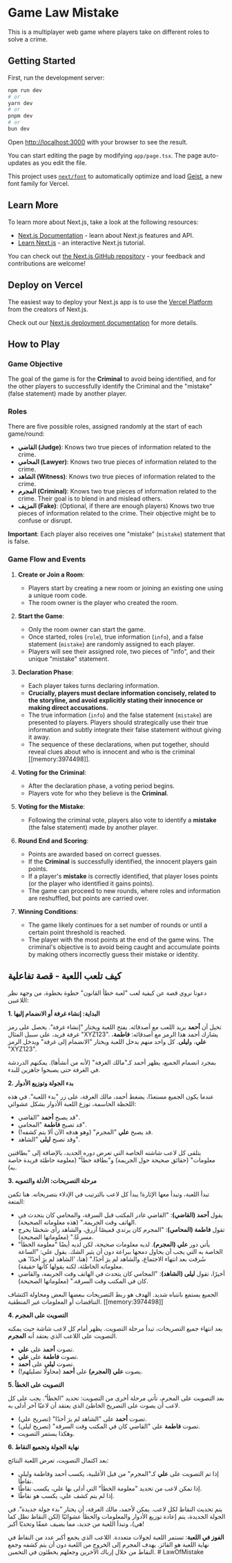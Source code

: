# Game Law Mistake

This is a multiplayer web game where players take on different roles to solve a crime.

## Getting Started

First, run the development server:

```bash
npm run dev
# or
yarn dev
# or
pnpm dev
# or
bun dev
```

Open [http://localhost:3000](http://localhost:3000) with your browser to see the result.

You can start editing the page by modifying `app/page.tsx`. The page auto-updates as you edit the file.

This project uses [`next/font`](https://nextjs.org/docs/app/building-your-application/optimizing/fonts) to automatically optimize and load [Geist](https://vercel.com/font), a new font family for Vercel.

## Learn More

To learn more about Next.js, take a look at the following resources:

- [Next.js Documentation](https://nextjs.org/docs) - learn about Next.js features and API.
- [Learn Next.js](https://nextjs.org/learn) - an interactive Next.js tutorial.

You can check out [the Next.js GitHub repository](https://github.com/vercel/next.js) - your feedback and contributions are welcome!

## Deploy on Vercel

The easiest way to deploy your Next.js app is to use the [Vercel Platform](https://vercel.com/new?utm_medium=default-template&filter=next.js&utm_source=create-next-app&utm_campaign=create-next-app-readme) from the creators of Next.js.

Check out our [Next.js deployment documentation](https://nextjs.org/docs/app/building-your-application/deploying) for more details.

## How to Play

### Game Objective
The goal of the game is for the **Criminal** to avoid being identified, and for the other players to successfully identify the Criminal and the "mistake" (false statement) made by another player.

### Roles

There are five possible roles, assigned randomly at the start of each game/round:

*   **القاضي (Judge)**: Knows two true pieces of information related to the crime.
*   **المحامي (Lawyer)**: Knows two true pieces of information related to the crime.
*   **الشاهد (Witness)**: Knows two true pieces of information related to the crime.
*   **المجرم (Criminal)**: Knows two true pieces of information related to the crime. Their goal is to blend in and mislead others.
*   **المزيف (Fake)**: (Optional, if there are enough players) Knows two true pieces of information related to the crime. Their objective might be to confuse or disrupt.

**Important**: Each player also receives one "mistake" (`mistake`) statement that is false.

### Game Flow and Events

1.  **Create or Join a Room**:
    *   Players start by creating a new room or joining an existing one using a unique room code.
    *   The room owner is the player who created the room.

2.  **Start the Game**:
    *   Only the room owner can start the game.
    *   Once started, roles (`role`), true information (`info`), and a false statement (`mistake`) are randomly assigned to each player.
    *   Players will see their assigned role, two pieces of "info", and their unique "mistake" statement.

3.  **Declaration Phase**:
    *   Each player takes turns declaring information.
    *   **Crucially, players must declare information concisely, related to the storyline, and avoid explicitly stating their innocence or making direct accusations.**
    *   The true information (`info`) and the false statement (`mistake`) are presented to players. Players should strategically use their true information and subtly integrate their false statement without giving it away.
    *   The sequence of these declarations, when put together, should reveal clues about who is innocent and who is the criminal [[memory:3974498]].

4.  **Voting for the Criminal**:
    *   After the declaration phase, a voting period begins.
    *   Players vote for who they believe is the **Criminal**.

5.  **Voting for the Mistake**:
    *   Following the criminal vote, players also vote to identify a **mistake** (the false statement) made by another player.

6.  **Round End and Scoring**:
    *   Points are awarded based on correct guesses.
    *   If the **Criminal** is successfully identified, the innocent players gain points.
    *   If a player's **mistake** is correctly identified, that player loses points (or the player who identified it gains points).
    *   The game can proceed to new rounds, where roles and information are reshuffled, but points are carried over.

7.  **Winning Conditions**:
    *   The game likely continues for a set number of rounds or until a certain point threshold is reached.
    *   The player with the most points at the end of the game wins. The criminal's objective is to avoid being caught and accumulate points by making others incorrectly guess their mistake or identity.

## كيف تلعب اللعبة - قصة تفاعلية

دعونا نروي قصة عن كيفية لعب "لعبة خطأ القانون" خطوة بخطوة، من وجهة نظر اللاعبين:

**1. البداية: إنشاء غرفة أو الانضمام إليها**

تخيل أن **أحمد** يريد اللعب مع أصدقائه. يفتح اللعبة ويختار "إنشاء غرفة". يحصل على رمز غرفة فريد، على سبيل المثال "XYZ123". يشارك أحمد هذا الرمز مع أصدقائه: **فاطمة**، **علي**، و**ليلى**. كل واحد منهم يدخل اللعبة ويختار "الانضمام إلى غرفة" ويدخل الرمز "XYZ123".

بمجرد انضمام الجميع، يظهر أحمد كـ"مالك الغرفة" (لأنه من أنشأها). يمكنهم الدردشة في الغرفة حتى يصبحوا جاهزين للبدء.

**2. بدء الجولة وتوزيع الأدوار**

عندما يكون الجميع مستعدًا، يضغط أحمد، مالك الغرفة، على زر "بدء اللعبة". في هذه اللحظة الحاسمة، توزع اللعبة الأدوار بشكل عشوائي:

*   قد يصبح **أحمد** "القاضي".
*   قد تصبح **فاطمة** "المحامي".
*   قد يصبح **علي** "المجرم" (وهو هدفه الآن ألا يتم كشفه!).
*   وقد تصبح **ليلى** "الشاهد".

يتلقى كل لاعب شاشته الخاصة التي تعرض دوره الجديد، بالإضافة إلى "بطاقتين معلومات" (حقائق صحيحة حول الجريمة) و"بطاقة خطأ" (معلومة خاطئة فريدة خاصة به).

**3. مرحلة التصريحات: الأدلة والتمويه**

تبدأ اللعبة، وتبدأ معها الإثارة! يبدأ كل لاعب بالترتيب في الإدلاء بتصريحاته. هنا تكمن المتعة:

*   يقول **أحمد (القاضي)**: "القاضي غادر المكتب قبل السرقة، والمحامي كان يتحدث في الهاتف وقت الجريمة." (هذه معلوماته الصحيحة).
*   تقول **فاطمة (المحامي)**: "المجرم كان يرتدي قميصًا أزرق، والشاهد رأى شخصًا يخرج مسرعًا." (معلوماتها الصحيحة).
*   يأتي دور **علي (المجرم)**. لديه معلومات صحيحة، لكن لديه أيضًا "معلومة الخطأ" الخاصة به التي يجب أن يحاول دمجها ببراعة دون أن يثير الشك. يقول علي: "الساعة سُرقت بعد انتهاء الاجتماع، والشاهد لم يرَ أحدًا." (هنا، 'الشاهد لم يرَ أحدًا' هي معلوماته الخاطئة، لكنه يقولها كأنها حقيقة).
*   أخيرًا، تقول **ليلى (الشاهد)**: "المحامي كان يتحدث في الهاتف وقت الجريمة، والقاضي كان في المكتب وقت السرقة." (معلوماتها الصحيحة).

الجميع يستمع بانتباه شديد. الهدف هو ربط التصريحات ببعضها البعض ومحاولة اكتشاف التناقضات أو المعلومات غير المنطقية. [[memory:3974498]]

**4. التصويت على المجرم**

بعد انتهاء جميع التصريحات، تبدأ مرحلة التصويت. يظهر أمام كل لاعب شاشة حيث يمكنه التصويت على اللاعب الذي يعتقد أنه **المجرم**.

*   تصوت **أحمد** على **علي**.
*   تصوت **فاطمة** على **علي**.
*   تصوت **ليلى** على **أحمد**.
*   يصوت **علي (المجرم)** على **أحمد** (محاولًا تضليلهم!).

**5. التصويت على الخطأ**

بعد التصويت على المجرم، تأتي مرحلة أخرى من التصويت: تحديد "الخطأ". يجب على كل لاعب أن يصوت على التصريح الخاطئ الذي يعتقد أن لاعبًا آخر أدلى به.

*   تصوت **أحمد** على "الشاهد لم يرَ أحدًا" (تصريح علي).
*   تصوت **فاطمة** على "القاضي كان في المكتب وقت السرقة" (تصريح ليلى).
*   وهكذا يستمر التصويت.

**6. نهاية الجولة وتجميع النقاط**

بعد اكتمال التصويت، تعرض اللعبة النتائج:
*   إذا تم التصويت على **علي** كـ"المجرم" من قبل الأغلبية، يكسب أحمد وفاطمة وليلى نقاطًا.
*   إذا تمكن لاعب من تحديد "معلومة الخطأ" التي أدلى بها علي، يكسب نقاطًا.
*   إذا لم يتم كشف علي، يكسب هو نقاطًا.

يتم تحديث النقاط لكل لاعب. يمكن لأحمد، مالك الغرفة، أن يختار "بدء جولة جديدة". في الجولة الجديدة، يتم إعادة توزيع الأدوار والمعلومات والخطأ عشوائيًا (لكن النقاط تظل كما هي)، وتبدأ اللعبة من جديد، مما يضيف عمقًا وتحديًا أكبر!

**الفوز في اللعبة**: تستمر اللعبة لجولات متعددة. اللاعب الذي يجمع أكبر عدد من النقاط في نهاية اللعبة هو الفائز. يهدف المجرم إلى الخروج من اللعبة دون أن يتم كشفه وجمع النقاط من خلال إرباك الآخرين وجعلهم يخطئون في التخمين.
#   L a w O f M i s t a k e  
 
